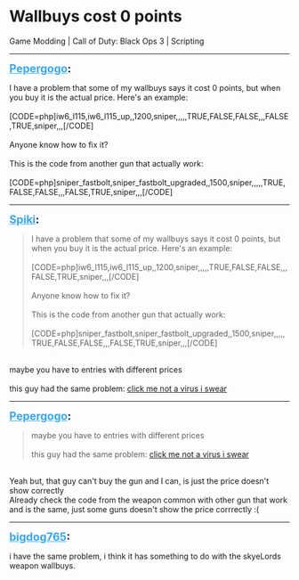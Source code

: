 # Wallbuys cost 0 points
Game Modding | Call of Duty: Black Ops 3 | Scripting

---
<strong style="font-size: 1.4em;"><span style="text-decoration: underline;text-decoration-color: #34a7f9;"><span style="color:#34a7f9;">Pepergogo</span></span>:</strong>

<p>I have a problem that some of my wallbuys says it cost 0 points, but when you buy it is the actual price. Here&#39;s an example:<br /><br />[CODE=php]iw6_l115,iw6_l115_up,,1200,sniper,,,,,TRUE,FALSE,FALSE,,,FALSE,TRUE,sniper,,,[/CODE]<br /><br />Anyone know how to fix it?<br /><br />This is the code from another gun that actually work:<br /><br />[CODE=php]sniper_fastbolt,sniper_fastbolt_upgraded,,1500,sniper,,,,,TRUE,FALSE,FALSE,,,FALSE,TRUE,sniper,,,[/CODE]</p>

---
<strong style="font-size: 1.4em;"><span style="text-decoration: underline;text-decoration-color: #34a7f9;"><span style="color:#34a7f9;">Spiki</span></span>:</strong>

<p><blockquote>I have a problem that some of my wallbuys says it cost 0 points, but when you buy it is the actual price. Here&#39;s an example:<br /><br />[CODE=php]iw6_l115,iw6_l115_up,,1200,sniper,,,,,TRUE,FALSE,FALSE,,,FALSE,TRUE,sniper,,,[/CODE]<br /><br />Anyone know how to fix it?<br /><br />This is the code from another gun that actually work:<br /><br />[CODE=php]sniper_fastbolt,sniper_fastbolt_upgraded,,1500,sniper,,,,,TRUE,FALSE,FALSE,,,FALSE,TRUE,sniper,,,[/CODE]<br /></blockquote><br />maybe you have to entries with different prices<br /><br />this guy had the same problem: <a href="https://forum.modme.co/threads/help-with-broken-wallbuys.2704/#post-12663">click me not a virus i swear</a></p>

---
<strong style="font-size: 1.4em;"><span style="text-decoration: underline;text-decoration-color: #34a7f9;"><span style="color:#34a7f9;">Pepergogo</span></span>:</strong>

<p><blockquote>maybe you have to entries with different prices<br /><br />this guy had the same problem: <a href="https://forum.modme.co/threads/help-with-broken-wallbuys.2704/#post-12663">click me not a virus i swear</a><br /></blockquote><br />Yeah but, that guy can&#39;t buy the gun and I can, is just the price doesn&#39;t show correctly<br />Already check the code from the weapon common with other gun that work and is the same, just some guns doesn&#39;t show the price corrrectly :(</p>

---
<strong style="font-size: 1.4em;"><span style="text-decoration: underline;text-decoration-color: #34a7f9;"><span style="color:#34a7f9;">bigdog765</span></span>:</strong>

<p>i have the same problem, i think it has something to do with the skyeLords weapon wallbuys.</p>
